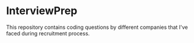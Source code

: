 # InterviewPrep
This repository contains coding questions by different companies that I've faced during recruitment process.
